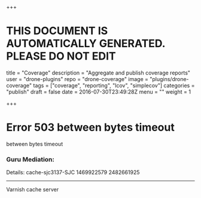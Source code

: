 +++

# THIS DOCUMENT IS AUTOMATICALLY GENERATED. PLEASE DO NOT EDIT

title = "Coverage"
description = "Aggregate and publish coverage reports"
user = "drone-plugins"
repo = "drone-coverage"
image = "plugins/drone-coverage"
tags = ["coverage", "reporting", "lcov", "simplecov"]
categories = "publish"
draft = false
date = 2016-07-30T23:49:28Z
menu = ""
weight = 1

+++


<?xml version="1.0" encoding="utf-8"?>
<!DOCTYPE html PUBLIC "-//W3C//DTD XHTML 1.0 Strict//EN"
 "http://www.w3.org/TR/xhtml1/DTD/xhtml1-strict.dtd">
<html>
  <head>
    <title>503 between bytes timeout</title>
  </head>
  <body>
    <h1>Error 503 between bytes timeout</h1>
    <p>between bytes timeout</p>
    <h3>Guru Mediation:</h3>
    <p>Details: cache-sjc3137-SJC 1469922579 2482661925</p>
    <hr>
    <p>Varnish cache server</p>
  </body>
</html>

